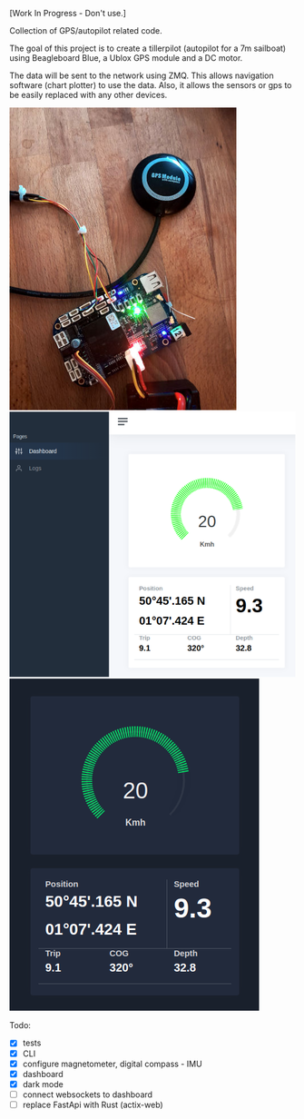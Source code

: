 
[Work In Progress - Don't use.]

Collection of GPS/autopilot related code.


The goal of this project is to create a tillerpilot (autopilot for a 7m sailboat)
using Beagleboard Blue, a Ublox GPS module and a DC motor.

The data will be sent to the network using ZMQ. This allows navigation software (chart plotter) 
to use the data. Also, it allows the sensors or gps to be easily replaced with any 
other devices.



![](https://github.com/Alex-CodeLab/gpslib/blob/main/docs/img/bbb_gps.jpg)
![](https://github.com/Alex-CodeLab/gpslib/blob/main/docs/img/dashboard.png)
![](https://github.com/Alex-CodeLab/gpslib/blob/main/docs/img/darkmode.png)

Todo:
- [x] tests
- [x] CLI
- [x] configure magnetometer, digital compass - IMU
- [x] dashboard
- [x] dark mode
- [ ] connect websockets to dashboard
- [ ] replace FastApi with Rust (actix-web)